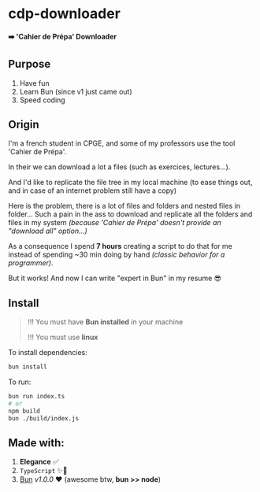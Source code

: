 # cdp-downloader

#### ➡️ 'Cahier de Prépa' Downloader

## Purpose

1. Have fun
2. Learn Bun (since v1 just came out)
3. Speed coding

## Origin

I'm a french student in CPGE, and some of my professors use the tool 'Cahier de Prépa'.

In their we can download a lot a files (such as exercices, lectures...).

And I'd like to replicate the file tree in my local machine (to ease things out, and in case of an internet problem still have a copy)

Here is the problem, there is a lot of files and folders and nested files in folder... Such a pain in the ass to download and replicate all the folders and files in my system _(because 'Cahier de Prépa' doesn't provide an "download all" option...)_

As a consequence I spend **7 hours** creating a script to do that for me instead of spending ~30 min doing by hand _(classic behavior for a programmer)_.

But it works! And now I can write "expert in Bun" in my resume 😎

## Install

> !!! You must have **Bun installed** in your machine
>
> !!! You must use **linux**

To install dependencies:

```bash
bun install
```

To run:

```bash
bun run index.ts
# or
npm build
bun ./build/index.js
```

## Made with:

1. **Elegance** ✅
2. `TypeScript` ✨🦀
3. [Bun](https://bun.sh) _v1.0.0_ ♥ (awesome btw, **bun >> node**)
